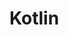 # Kotlin<img src="https://rawgit.com/breandan/kotlingrad/master/svgs/47c28f1929c18f887420345e9225e08b.svg?invert_in_darkmode" align=middle width=13.69867124999999pt height=22.465723500000017pt/>

<p align="center"><img src="https://rawgit.com/breandan/kotlingrad/master/svgs/53b9ff951d9c488d7148b03f9c231af4.svg?invert_in_darkmode" align=middle width=21.9178806pt height=16.438356pt/></p>
